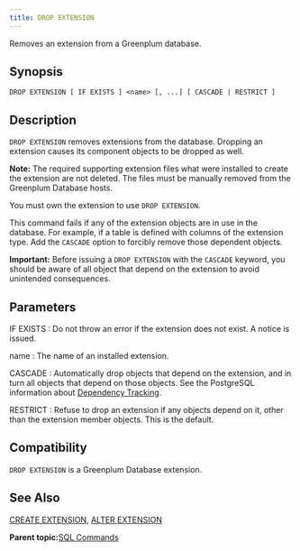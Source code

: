 ```yaml
---
title: DROP EXTENSION 
---
```


Removes an extension from a Greenplum database.

## <a id="section2"></a>Synopsis 

``` {#sql_command_synopsis}
DROP EXTENSION [ IF EXISTS ] <name> [, ...] [ CASCADE | RESTRICT ]
```

## <a id="section3"></a>Description 

`DROP EXTENSION` removes extensions from the database. Dropping an extension causes its component objects to be dropped as well.

**Note:** The required supporting extension files what were installed to create the extension are not deleted. The files must be manually removed from the Greenplum Database hosts.

You must own the extension to use `DROP EXTENSION`.

This command fails if any of the extension objects are in use in the database. For example, if a table is defined with columns of the extension type. Add the `CASCADE` option to forcibly remove those dependent objects.

**Important:** Before issuing a `DROP EXTENSION` with the `CASCADE` keyword, you should be aware of all object that depend on the extension to avoid unintended consequences.

## <a id="section4"></a>Parameters 

IF EXISTS
:   Do not throw an error if the extension does not exist. A notice is issued.

name
:   The name of an installed extension.

CASCADE
:   Automatically drop objects that depend on the extension, and in turn all objects that depend on those objects. See the PostgreSQL information about [Dependency Tracking](https://www.postgresql.org/docs/9.6/ddl-depend.html).

RESTRICT
:   Refuse to drop an extension if any objects depend on it, other than the extension member objects. This is the default.

## <a id="section6"></a>Compatibility 

`DROP EXTENSION` is a Greenplum Database extension.

## <a id="section7"></a>See Also 

[CREATE EXTENSION](CREATE_EXTENSION.html), [ALTER EXTENSION](ALTER_EXTENSION.html)

**Parent topic:**[SQL Commands](../sql_commands/sql_ref.html)

